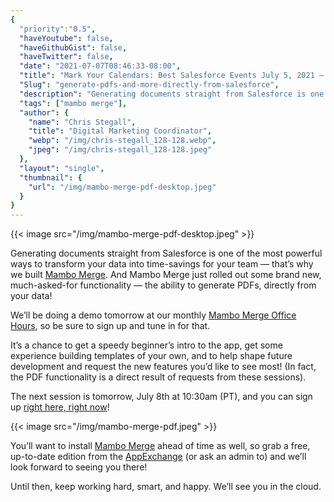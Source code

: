 ```yaml
---
{
  "priority":"0.5",
  "haveYoutube": false,
  "haveGithubGist": false,
  "haveTwitter": false,
  "date": "2021-07-07T08:46:33-08:00",
  "title": "Mark Your Calendars: Best Salesforce Events July 5, 2021 — July 9, 2021",
  "Slug": "generate-pdfs-and-more-directly-from-salesforce",
  "description": "Generating documents straight from Salesforce is one of the most powerful ways to transform your data into time-savings for your team —...",
  "tags": ["mambo merge"],
  "author": {
    "name": "Chris Stegall",
    "title": "Digital Marketing Coordinator",
    "webp": "/img/chris-stegall_128-128.webp",
    "jpeg": "/img/chris-stegall_128-128.jpeg"
  },
  "layout": "single",
  "thumbnail": {
    "url": "/img/mambo-merge-pdf-desktop.jpeg"
  }
}
---
```



{{< image src="/img/mambo-merge-pdf-desktop.jpeg" >}}

Generating documents straight from Salesforce is one of the most powerful ways to transform your data into time-savings for your team — that’s why we built [Mambo Merge](https://appexchange.salesforce.com/appxListingDetail?listingId=a0N3u00000MBinOEAT). And Mambo Merge just rolled out some brand new, much-asked-for functionality — the ability to generate PDFs, directly from your data!

We’ll be doing a demo tomorrow at our monthly [Mambo Merge Office Hours](https://events.mkpartners.com/MamboMergeOfficeHours), so be sure to sign up and tune in for that.

It’s a chance to get a speedy beginner’s intro to the app, get some experience building templates of your own, and to help shape future development and request the new features you’d like to see most! (In fact, the PDF functionality is a direct result of requests from these sessions).

The next session is tomorrow, July 8th at 10:30am (PT), and you can sign up [right here, right now](https://events.mkpartners.com/MamboMergeOfficeHours)!

{{< image src="/img/mambo-merge-pdf.jpeg" >}}

You’ll want to install [Mambo Merge](https://appexchange.salesforce.com/appxListingDetail?listingId=a0N3u00000MBinOEAT) ahead of time as well, so grab a free, up-to-date edition from the [AppExchange](https://appexchange.salesforce.com/appxListingDetail?listingId=a0N3u00000MBinOEAT) (or ask an admin to) and we’ll look forward to seeing you there!

Until then, keep working hard, smart, and happy. We’ll see you in the cloud.

